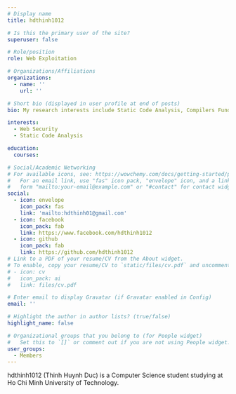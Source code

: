 ```yaml
---
# Display name
title: hdthinh1012

# Is this the primary user of the site?
superuser: false

# Role/position
role: Web Exploitation

# Organizations/Affiliations
organizations:
  - name: ''
    url: ''

# Short bio (displayed in user profile at end of posts)
bio: My research interests include Static Code Analysis, Compilers Fundamental, Static Application Security Testing tool like CodeQL. 

interests:
  - Web Security
  - Static Code Analysis

education:
  courses:

# Social/Academic Networking
# For available icons, see: https://wowchemy.com/docs/getting-started/page-builder/#icons
#   For an email link, use "fas" icon pack, "envelope" icon, and a link in the
#   form "mailto:your-email@example.com" or "#contact" for contact widget.
social:
  - icon: envelope
    icon_pack: fas
    link: 'mailto:hdthinh01@gmail.com'
  - icon: facebook
    icon_pack: fab
    link: https://www.facebook.com/hdthinh1012
  - icon: github
    icon_pack: fab
    link: https://github.com/hdthinh1012
# Link to a PDF of your resume/CV from the About widget.
# To enable, copy your resume/CV to `static/files/cv.pdf` and uncomment the lines below.
# - icon: cv
#   icon_pack: ai
#   link: files/cv.pdf

# Enter email to display Gravatar (if Gravatar enabled in Config)
email: ''

# Highlight the author in author lists? (true/false)
highlight_name: false

# Organizational groups that you belong to (for People widget)
#   Set this to `[]` or comment out if you are not using People widget.
user_groups:
  - Members
---
```


hdthinh1012 (Thinh Huynh Duc) is a Computer Science student studying at Ho Chi Minh University of Technology.